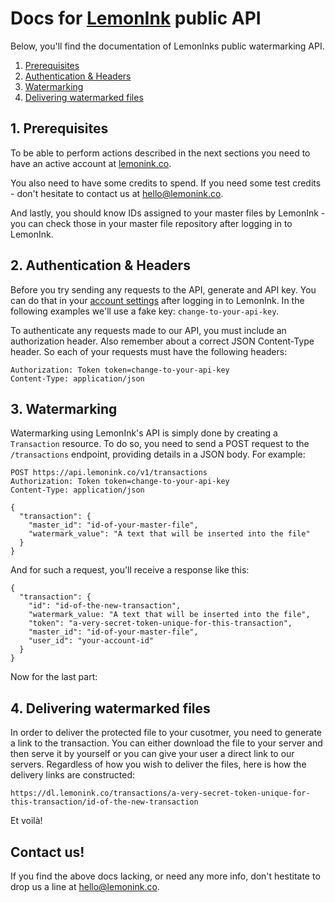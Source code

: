 # Docs for [LemonInk](https://lemonink.co) public API

Below, you'll find the documentation of LemonInks public watermarking API.

1. [Prerequisites](#1-prerequisites)
2. [Authentication & Headers](#2-authentication--Headers)
3. [Watermarking](#3-watermarking)
4. [Delivering watermarked files](#4-delivering-watermarked-files)
 
## 1. Prerequisites

To be able to perform actions described in the next sections you need to have an active account at [lemonink.co](https://lemonink.co).

You also need to have some credits to spend. If you need some test credits - don't hesitate to contact us at [hello@lemonink.co](mailto:hello@lemonink.co).

And lastly, you should know IDs assigned to your master files by LemonInk - you can check those in your master file repository after logging in to LemonInk. 

## 2. Authentication & Headers

Before you try sending any requests to the API, generate and API key. You can do that in your [account settings](https://lemonink.co/account/api-keys) after logging in to LemonInk. In the following examples we'll use a fake key: `change-to-your-api-key`.

To authenticate any requests made to our API, you must include an authorization header. Also remember about a correct JSON Content-Type header. So each of your requests must have the following headers:

````
Authorization: Token token=change-to-your-api-key
Content-Type: application/json
````

## 3. Watermarking

Watermarking using LemonInk's API is simply done by creating a `Transaction` resource. To do so, you need to send a POST request to the `/transactions` endpoint, providing details in a JSON body. For example:

````
POST https://api.lemonink.co/v1/transactions
Authorization: Token token=change-to-your-api-key
Content-Type: application/json

{
  "transaction": {
    "master_id": "id-of-your-master-file",
    "watermark_value": "A text that will be inserted into the file"
  }
}
````

And for such a request, you'll receive a response like this:

````
{
  "transaction": {
    "id": "id-of-the-new-transaction",
    "watermark_value: "A text that will be inserted into the file",
    "token": "a-very-secret-token-unique-for-this-transaction",
    "master_id": "id-of-your-master-file",
    "user_id": "your-account-id"
  }
}
````

Now for the last part:

## 4. Delivering watermarked files

In order to deliver the protected file to your cusotmer, you need to generate a link to the transaction. You can either download the file to your server and then serve it by yourself or you can give your user a direct link to our servers. Regardless of how you wish to deliver the files, here is how the delivery links are constructed:

````
https://dl.lemonink.co/transactions/a-very-secret-token-unique-for-this-transaction/id-of-the-new-transaction
````

Et voilà!

## Contact us!

If you find the above docs lacking, or need any more info, don't hestitate to drop us a line at [hello@lemonink.co](mailto:hello@lemonink.co).
